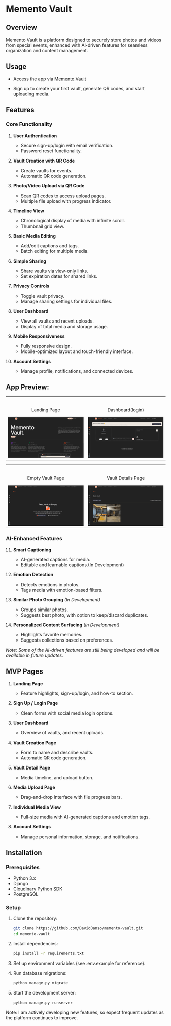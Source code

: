 # Memento Vault

## Overview
Memento Vault is a platform designed to securely store photos and videos from special events, enhanced with AI-driven features for seamless organization and content management.

## Usage

- Access the app via [Memento Vault](https://vault-memento.onrender.com)

- Sign up to create your first vault, generate QR codes, and start uploading media.

  
## Features

### Core Functionality
1. **User Authentication**
   - Secure sign-up/login with email verification.
   - Password reset functionality.

2. **Vault Creation with QR Code**
   - Create vaults for events.
   - Automatic QR code generation.

3. **Photo/Video Upload via QR Code**
   - Scan QR codes to access upload pages.
   - Multiple file upload with progress indicator.

4. **Timeline View**
   - Chronological display of media with infinite scroll.
   - Thumbnail grid view.

5. **Basic Media Editing**
   - Add/edit captions and tags.
   - Batch editing for multiple media.

6. **Simple Sharing**
   - Share vaults via view-only links.
   - Set expiration dates for shared links.

7. **Privacy Controls**
   - Toggle vault privacy.
   - Manage sharing settings for individual files.

8. **User Dashboard**
   - View all vaults and recent uploads.
   - Display of total media and storage usage.

9. **Mobile Responsiveness**
   - Fully responsive design.
   - Mobile-optimized layout and touch-friendly interface.

10. **Account Settings**
    - Manage profile, notifications, and connected devices.
   


## App Preview:

<table width="100%"> 
<tr>
<td width="50%">      
&nbsp; 
<br>
<p align="center">
  Landing Page
</p>
<img src="https://github.com/DavidDanso/memento_vault/blob/main/static/images/ui/landing_page.png" />
</td> 
<td width="50%">
<br>
<p align="center">
  Dashboard(login)
</p>
<img src="https://github.com/DavidDanso/memento_vault/blob/main/static/images/ui/dashboard.png" />
</td>
</table>

<table width="100%"> 
<tr>
<td width="50%">      
&nbsp; 
<br>
<p align="center">
  Empty Vault Page
</p>
<img src="https://github.com/DavidDanso/memento_vault/blob/main/static/images/ui/empty_vault.png" />
</td> 
<td width="50%">
<br>
<p align="center">
  Vault Details Page
</p>
<img src="https://github.com/DavidDanso/memento_vault/blob/main/static/images/ui/vault_details.png" />
</td>
</table>



### AI-Enhanced Features
11. **Smart Captioning**
    - AI-generated captions for media.
    - Editable and learnable captions.(In Development)

12. **Emotion Detection**
    - Detects emotions in photos.
    - Tags media with emotion-based filters.

13. **Similar Photo Grouping** *(In Development)*
    - Groups similar photos.
    - Suggests best photo, with option to keep/discard duplicates.

14. **Personalized Content Surfacing** *(In Development)*
    - Highlights favorite memories.
    - Suggests collections based on preferences.

*Note: Some of the AI-driven features are still being developed and will be available in future updates.*

## MVP Pages

1. **Landing Page**
   - Feature highlights, sign-up/login, and how-to section.

2. **Sign Up / Login Page**
   - Clean forms with social media login options.

3. **User Dashboard**
   - Overview of vaults, and recent uploads.

4. **Vault Creation Page**
   - Form to name and describe vaults.
   - Automatic QR code generation.

5. **Vault Detail Page**
   - Media timeline, and upload button.

6. **Media Upload Page**
   - Drag-and-drop interface with file progress bars.

7. **Individual Media View**
   - Full-size media with AI-generated captions and emotion tags.

8. **Account Settings**
    - Manage personal information, storage, and notifications.

## Installation

### Prerequisites
- Python 3.x
- Django
- Cloudinary Python SDK
- PostgreSQL

### Setup
1. Clone the repository:
   ```bash
   git clone https://github.com/DavidDanso/memento-vault.git
   cd memento-vault


2. Install dependencies:
   ```bash
   pip install -r requirements.txt


3. Set up environment variables (see .env.example for reference).
   

4. Run database migrations:
   ```bash
   python manage.py migrate


5. Start the development server:
   ```bash
   python manage.py runserver


Note: I am actively developing new features, so expect frequent updates as the platform continues to improve.
